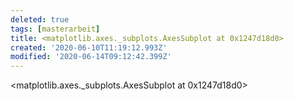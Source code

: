 ```yaml
---
deleted: true
tags: [masterarbeit]
title: <matplotlib.axes._subplots.AxesSubplot at 0x1247d18d0>
created: '2020-06-10T11:19:12.993Z'
modified: '2020-06-14T09:12:42.399Z'
---
```


<matplotlib.axes._subplots.AxesSubplot at 0x1247d18d0>
